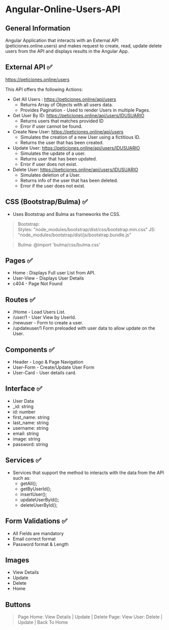 # Angular-Online-Users-API
## General Information
Angular Application that interacts with an External API (peticiones.online.users) and makes request to create,
read, update delete users from the API and displays results in the Angular App. 

## External API  ✅
https://peticiones.online/users

This API offers the following Actions:
+ Get All Users : https://peticiones.online/api/users
  + Returns Array of Objects with all users data.
  + Provides Pagination - Used to render Users in multiple Pages.
+ Get User By ID: https://peticiones.online/api/users/IDUSUARIO
  + Returns users that matches provided ID
  + Error if user cannot be found.
+ Create New User: https://peticiones.online/api/users
  + Simulates the creation of a new User using a fictitious ID.
  + Returns the user that has been created.
+ Update User: https://peticiones.online/api/users/IDUSUARIO
  + Simulates the update of a user.
  + Returns user that has been updated.
  + Error if user does not exist.
+ Delete User: https://peticiones.online/api/users/IDUSUARIO
  + Simulates deletion of a User.
  + Returns info of the user that has been deleted.
  + Error if the user does not exist.

## CSS (Bootstrap/Bulma) ✅
+ Uses Bootstrap and Bulma as frameworks the CSS.
> Bootstrap:  
> Styles: "node_modules/bootstrap/dist/css/bootstrap.min.css"
> JS: "node_modules/bootstrap/dist/js/bootstrap.bundle.js"

> Bulma: 
> @import 'bulma/css/bulma.css'

## Pages ✅
+ Home : Displays Full user List from API.
+ User-View - Displays User Details
+ c404 - Page Not Found

## Routes ✅
+ /Home - Load Users List.
+ /user/1 - User View by UserId.
+ /newuser - Form to create a user.
+ /updateuser/1 Form preloaded with user data to allow update on the User.

## Components ✅
+ Header - Logo  & Page Navigation
+ User-Form - Create/Update User Form
+ User-Card - User details card.

## Interface ✅
+  User Data 
  + _id: string
  + id: number
  + first_name: string
  + last_name: string
  + username: string
  + email: string
  + image: string
  + password: string

## Services ✅
+ Services that support the method to interacts with the data from the API such as:
  + getAll();
  + getByUserId();
  + insertUser();
  + updateUserById();
  + deleteUserById();

## Form Validations ✅
+ All Fields are mandatory
+ Email correct format
+ Password format  & Length

## Images
+ View Details
+ Update
+ Delete
+ Home

## Buttons
> Page Home:
> View Details | Update | Delete
> Page: View User:
> Delete | Update | Back To Home
